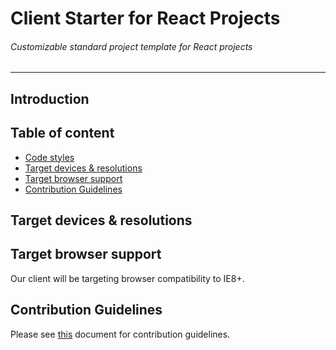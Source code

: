 # Client Starter for React Projects

###### Customizable standard project template for React projects

---

## Introduction

## Table  of content
- [Code styles](https://github.com)
- [Target devices & resolutions](#targetDevice)
- [Target browser support](#targetBrowser)
- [Contribution Guidelines](#contributions)


## <a name="targetDevice"></a> Target devices & resolutions

## <a name="targetBrowser"></a> Target browser support

Our client will be targeting browser compatibility to IE8+.

## <a name="contributions"></a> Contribution Guidelines

Please see [this](CONTRIBUTING.md) document for contribution guidelines.
